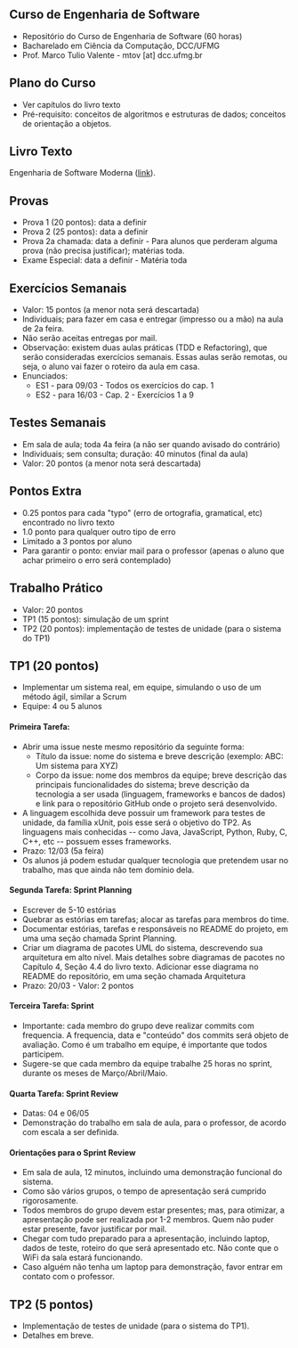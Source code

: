 ## Curso de Engenharia de Software

* Repositório do Curso de Engenharia de Software (60 horas)
* Bacharelado em Ciência da Computação, DCC/UFMG
* Prof. Marco Tulio Valente - mtov [at] dcc.ufmg.br

## Plano do Curso

* Ver capítulos do livro texto
* Pré-requisito: conceitos de algoritmos e estruturas de dados; conceitos de orientação a objetos.

## Livro Texto

Engenharia de Software Moderna ([link](https://engsoftmoderna.info)).

## Provas

* Prova 1 (20 pontos): data a definir 
* Prova 2 (25 pontos): data a definir
* Prova 2a chamada: data a definir - Para alunos que perderam alguma prova (não precisa justificar); matérias toda.
* Exame Especial: data a definir - Matéria toda 

## Exercícios Semanais

* Valor: 15 pontos (a menor nota será descartada)
* Individuais; para fazer em casa e entregar (impresso ou a mão) na aula de 2a feira. 
* Não serão aceitas entregas por mail.
* Observação: existem duas aulas práticas (TDD e Refactoring), que serão consideradas exercícios semanais. Essas aulas serão remotas, ou seja, o aluno vai fazer o roteiro da aula em casa. 
* Enunciados:
  * ES1 - para 09/03 - Todos os exercícios do cap. 1
  * ES2 - para 16/03 - Cap. 2 - Exercícios 1 a 9

## Testes Semanais 

* Em sala de aula; toda 4a feira (a não ser quando avisado do contrário)
* Individuais; sem consulta; duração: 40 minutos (final da aula)
* Valor: 20 pontos (a menor nota será descartada)

## Pontos Extra

* 0.25 pontos para cada "typo" (erro de ortografia, gramatical, etc) encontrado no livro texto
* 1.0 ponto para qualquer outro tipo de erro 
* Limitado a 3 pontos por aluno
* Para garantir o ponto: enviar mail para o professor (apenas o aluno que achar primeiro o erro será contemplado)

## Trabalho Prático

* Valor: 20 pontos
* TP1 (15 pontos): simulação de um sprint
* TP2 (20 pontos): implementação de testes de unidade (para o sistema do TP1)

## TP1 (20 pontos)

* Implementar um sistema real, em equipe, simulando o uso de um método ágil, similar a Scrum
* Equipe: 4 ou 5 alunos

#### Primeira Tarefa:

* Abrir uma issue neste mesmo repositório da seguinte forma:
  * Título da issue: nome do sistema e breve descrição (exemplo: ABC: Um sistema para XYZ)
  * Corpo da issue: nome dos membros da equipe; breve descrição das principais funcionalidades do sistema; breve descrição da tecnologia a ser usada (linguagem, frameworks e bancos de dados) e link para o repositório GitHub onde o projeto será desenvolvido.
* A linguagem escolhida deve possuir um framework para testes de unidade, da família xUnit, pois esse será o objetivo do TP2. As linguagens mais conhecidas -- como Java, JavaScript, Python, Ruby, C, C++, etc -- possuem esses frameworks.
* Prazo: 12/03 (5a feira)
* Os alunos já podem estudar qualquer tecnologia que pretendem usar no trabalho, mas que ainda não tem domínio dela.

#### Segunda Tarefa: Sprint Planning

* Escrever de 5-10 estórias
* Quebrar as estórias em tarefas; alocar as tarefas para membros do time. 
* Documentar estórias, tarefas e responsáveis no README do projeto, em uma uma seção chamada Sprint Planning.
* Criar um diagrama de pacotes UML do sistema, descrevendo sua arquitetura em alto nível. Mais detalhes sobre diagramas de pacotes no Capítulo 4, Seção 4.4 do livro texto. Adicionar esse diagrama no README do repositório, em uma seção chamada Arquitetura
* Prazo: 20/03 - Valor: 2 pontos

#### Terceira Tarefa: Sprint

* Importante: cada membro do grupo deve realizar commits com frequencia. A frequencia, data e "conteúdo" dos commits será objeto de avaliação. Como é um trabalho em equipe, é importante que todos participem.
* Sugere-se que cada membro da equipe trabalhe 25 horas no sprint, durante os meses de Março/Abril/Maio.

#### Quarta Tarefa: Sprint Review

* Datas: 04 e 06/05
* Demonstração do trabalho em sala de aula, para o professor, de acordo com escala a ser definida.

#### Orientações para o Sprint Review

* Em sala de aula, 12 minutos, incluindo uma demonstração funcional do sistema.
* Como são vários grupos, o tempo de apresentação será cumprido rigorosamente. 
* Todos membros do grupo devem estar presentes; mas, para otimizar, a apresentação pode ser realizada por 1-2 membros. Quem não puder estar presente, favor justificar por mail.
* Chegar com tudo preparado para a apresentação, incluindo laptop, dados de teste, roteiro do que será apresentado etc. Não conte que o WiFi da sala estará funcionando.
* Caso alguém não tenha um laptop para demonstração, favor entrar em contato com o professor.

## TP2 (5 pontos)

* Implementação de testes de unidade (para o sistema do TP1). 
* Detalhes em breve.
